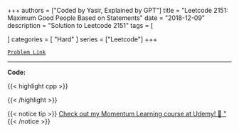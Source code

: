 
+++
authors = ["Coded by Yasir, Explained by GPT"]
title = "Leetcode 2151: Maximum Good People Based on Statements"
date = "2018-12-09"
description = "Solution to Leetcode 2151"
tags = [
    
]
categories = [
    "Hard"
]
series = ["Leetcode"]
+++



[`Problem Link`](https://leetcode.com/problems/maximum-good-people-based-on-statements/description/)

---

**Code:**

{{< highlight cpp >}}

{{< /highlight >}}



{{< notice tip >}}
[Check out my Momentum Learning course at Udemy! 🚀 "](https://www.udemy.com/course/blind-75-the-data-structures-and-algorithms-essentials/)
{{< /notice >}}

